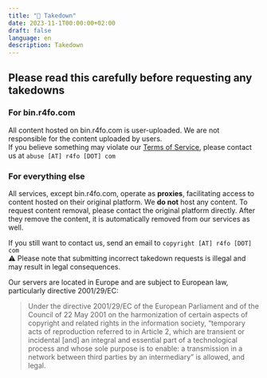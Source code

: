 ```yaml
---
title: "🚫 Takedown"
date: 2023-11-1T00:00:00+02:00
draft: false
language: en
description: Takedown
---
```


## Please read this carefully before requesting any takedowns

### For bin.r4fo.com
All content hosted on bin.r4fo.com is user-uploaded. We are not responsible for the content uploaded by users.  <br>
If you believe something may violate our [Terms of Service](https://r4fo.com/termsofservice/#bin-terms), please contact us at ```abuse [AT] r4fo [DOT] com```

### For everything else
All services, except bin.r4fo.com, operate as **proxies**, facilitating access to content hosted on their original platform. We **do not** host any content.
To request content removal, please contact the original platform directly. After they remove the content, it is automatically removed from our services as well.

If you still want to contact us, send an email to ```copyright [AT] r4fo [DOT] com``` <br>
⚠️ Please note that submitting incorrect takedown requests is illegal and may result in legal consequences.

Our servers are located in Europe and are subject to European law, particularly directive 2001/29/EC:

>Under the directive 2001/29/EC of the European Parliament and of the Council of 22 May 2001 on the harmonization of certain aspects of copyright and related rights in the information society, “temporary acts of reproduction referred to in Article 2, which are transient or incidental [and] an integral and essential part of a technological process and whose sole purpose is to enable: a transmission in a network between third parties by an intermediary” is allowed, and legal.